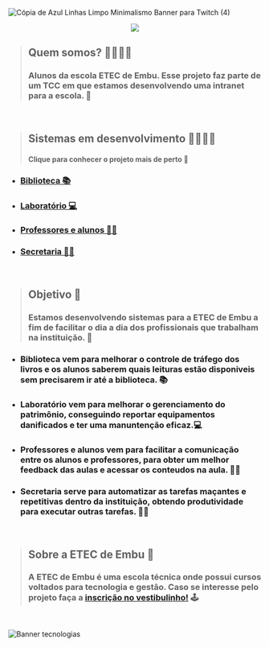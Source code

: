 ![Cópia de Azul Linhas Limpo Minimalismo Banner para Twitch (4)](https://user-images.githubusercontent.com/107084747/173167317-11f81f03-86a4-429c-92a2-8cccd1c49d92.png)

<p align="center">
<img src="http://img.shields.io/static/v1?label=STATUS&message=EM%20DESENVOLVIMENTO&color=GREEN&style=for-the-badge"/>
</p>

> ## Quem somos? 👨‍👨‍👧‍👦
  > ### Alunos da escola ETEC de Embu. Esse projeto faz parte de um TCC em que estamos desenvolvendo uma intranet para a escola. 🚀

<br>

> ## Sistemas em desenvolvimento 👩‍💻👨‍💻
> #### Clique para conhecer o projeto mais de perto 🚀

  - ### [Biblioteca 📚](https://github.com/IntecEmbu/Biblioteca)
  - ### [Laboratório 💻](https://github.com/IntecEmbu/Laboratorio)
  - ### [Professores e alunos 👨‍🎓](https://github.com/IntecEmbu/Professores-Alunos)
  - ### [Secretaria 👨‍🏫](https://github.com/IntecEmbu/Secretaria)

<br>

> ## Objetivo 🎯
>  ### Estamos desenvolvendo sistemas para a ETEC de Embu a fim de facilitar o dia a dia dos profissionais que trabalham na instituição. 🏫
  
  - ### Biblioteca vem para melhorar o controle de tráfego dos livros e os alunos saberem quais leituras estão disponiveis sem precisarem ir até a biblioteca. 📚 
  - ### Laboratório vem para melhorar o gerenciamento do patrimônio, conseguindo reportar equipamentos danificados e ter uma manuntenção eficaz.💻
  - ### Professores e alunos vem para facilitar a comunicação entre os alunos e professores, para obter um melhor feedback das aulas e acessar os conteudos na aula. 👨‍🎓
  - ### Secretaria serve para automatizar as tarefas maçantes e repetitivas dentro da instituição, obtendo produtividade para executar outras tarefas. 👨‍🏫 
  
<br>

> ## Sobre a ETEC de Embu 👀
  > ### A ETEC de Embu é uma escola técnica onde possui cursos voltados para tecnologia e gestão. Caso se interesse pelo projeto faça a [inscrição no vestibulinho!](https://www.vestibulinhoetec.com.br/unidades-cursos/escola.asp?c=394) 🕹

<br>

![Banner tecnologias](https://user-images.githubusercontent.com/107084747/173198273-5246dc84-424e-44b7-b096-0cb740dd66d7.png)

